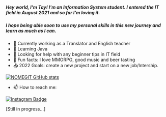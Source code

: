##### Hey world, I'm Tay! I'm an Information System student. I entered the IT field in August 2021 and so far I'm loving it. 
##### I hope being able soon to use my personal skills in this new journey and learn as much as I can.


- :small_blue_diamond: Currently working as a Translator and English teacher
- :small_blue_diamond: Learning Java
- :small_blue_diamond: Looking for help with any beginner tips in IT field
- :small_blue_diamond: Fun facts: I love MMORPG, good music and beer tasting 
- :outbox_tray: 2022 Goals: create a new project and start on a new job/Intership.


[![NOMEGIT GitHub stats](https://github-readme-stats.vercel.app/api?username=Tay-Nery)](https://github.com/Tay-Nery/github-readme-stats)


- 📫 How to reach me:

[![Instagram Badge](https://img.shields.io/badge/Instagram-E4405F?style=for-the-badge&logo=instagram&logoColor=white&link=LINK_INSTAGRAM)](https://www.instagram.com/tay.nery/)

[Still in progress...]
